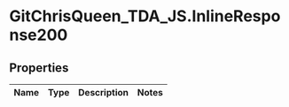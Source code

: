 # GitChrisQueen_TDA_JS.InlineResponse200

## Properties
Name | Type | Description | Notes
------------ | ------------- | ------------- | -------------
